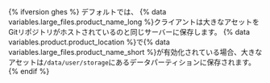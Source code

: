 {% ifversion ghes %}
デフォルトでは、
{% data variables.large_files.product_name_long %}クライアントは大きなアセットをGitリポジトリがホストされているのと同じサーバーに保存します。 {% data variables.product.product_location %}で{% data variables.large_files.product_name_short %}が有効化されている場合、大きなアセットは`/data/user/storage`にあるデータパーティションに保存されます。
{% endif %}
